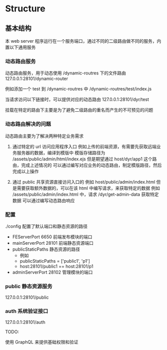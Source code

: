 # Structure

## 基本结构

本 web server 程序运行在一个服务端口，通过不同的二级路由做不同的服务，内置以下通用服务

### 动态路由服务

动态路由服务，用于动态使用 /dynamic-routres 下的文件路由
127.0.0.1:28101/dynamic-router

例如添加一个 test 到 /dynamic-routres 中
/dynamic-routres/test/index.js

当请求访问以下链接时，可以提供对应的动态路由
127.0.0.1:28101/dyr/test

挂载在特定的路由下主要是为了避免二级路由的重名而产生的不可预见的问题

### 动态路由解决的问题

动态路由主要为了解决两种特定业务需求

1. 通过特定的 url 访问应用程序入口
   例如上传的前端资源，有需要先获取远端业务服务器的数据，编译到模版中
   模版存储路径为 /assets/public/admin/html/index.ejs
   但是期望通过 host/dyr/app1 这个路由，完成上述情况的
   可以通过编写对应业务的动态路由，制定模版路径，然后完成以上操作

2. 通过 public 共享资源直接访问入口的
   例如 host/public/admin/index.html
   但是需要获取额外数据的，可以在该 html 中编写请求，来获取特定的数据
   例如 /assets/public/admin/index.html 中，请求 /dyr/get-admin-data 获取特定数据
   可以通过编写动态路由响应

### 配置

./config 配置了默认端口和静态资源的路径

- FEServerPort 6650 前端发布模块的端口
- mainServerPort 28101 前端静态资源端口
- publicStaticPaths 静态资源的路径
  - 例如
  - publicStaticPaths = ['public1', 'p1']
  - host:28101/public1 == host:28101/p1
- adminServerPort 28102 管理模块的端口

### public 静态资源服务

127.0.0.1:28101/public

### auth 系统验证接口

127.0.0.1:28101/auth

TODO:

使用 GraphQL 来提供基础权限和验证
